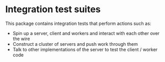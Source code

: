 # Integration test suites

This package contains integration tests that perform actions such as:

* Spin up a server, client and workers and interact with each other over
  the wire
* Construct a cluster of servers and push work through them
* Talk to other implementations of the server to test the client /
  worker code


